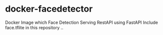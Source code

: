 # docker-facedetector

Docker Image which Face Detection Serving RestAPI using FastAPI
Include face.tflite in this repository .. 

